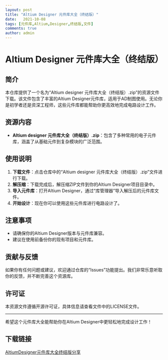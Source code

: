 ```yaml
---
layout: post
title: "Altium Designer 元件库大全（终结版）"
date:   2021-10-08
tags: [元件库,Altium,Designer,终结版,文件]
comments: true
author: admin
---
```

# Altium Designer 元件库大全（终结版）

## 简介

本仓库提供了一个名为“Altium designer 元件库大全（终结版）.zip”的资源文件下载。该文件包含了丰富的Altium Designer元件库，适用于AD制图使用。无论你是初学者还是资深工程师，这些元件库都能帮助你更高效地完成电路设计工作。

## 资源内容

- **Altium designer 元件库大全（终结版）.zip**：包含了多种常用的电子元件库，涵盖了从基础元件到复杂模块的广泛范围。

## 使用说明

1. **下载文件**：点击仓库中的“Altium designer 元件库大全（终结版）.zip”文件进行下载。
2. **解压缩**：下载完成后，解压缩ZIP文件到你的Altium Designer项目目录中。
3. **导入元件库**：打开Altium Designer，通过“库管理器”导入解压后的元件库文件。
4. **开始设计**：现在你可以使用这些元件库进行电路设计了。

## 注意事项

- 请确保你的Altium Designer版本与元件库兼容。
- 建议在使用前备份你的现有项目和元件库。

## 贡献与反馈

如果你有任何问题或建议，欢迎通过仓库的“Issues”功能提出。我们非常乐意听取你的反馈，并不断完善这个资源库。

## 许可证

本资源文件遵循开源许可证，具体信息请查看文件中的LICENSE文件。

---

希望这个元件库大全能帮助你在Altium Designer中更轻松地完成设计工作！

## 下载链接

[AltiumDesigner元件库大全终结版分享](https://pan.quark.cn/s/656401d91b2a)